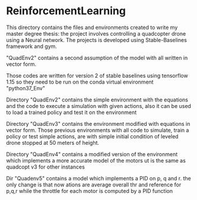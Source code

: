 # ReinforcementLearning
This directory contains the files and environments created to write my master degree thesis: the project involves 
controlling a quadcopter drone using a Neural network. 
The projects is developed using Stable-Baselines framework and gym.

"QuadEnv2" contains a second assumption of the model with all written in vector form.

Those codes are written for version 2 of stable baselines using tensorflow 1.15 so they need to be run on the conda virtual environment "python37_Env"

Directory "QuadEnv2" contains the simple environment with the equations and the code to execute a simulation with given actions, also it can be used to load a trained policy and test it on the environment

Directory "QuadEnv3" contains the environment modified with equations in vector form.
Those previous environments with all code to simulate, train a policy or test simple actions, are with simple initial condition of leveled drone stopped at 50 meters of height.

Directory "QuadEnv4" contains a modified version of the environment which implements a more accurate model of the motors ut is the same as quadcopt v3 for other instances

Dir "Quadenv5" contains a model which implements a PID on p, q and r. the only change is that now ations are average overall thr and reference for p,q,r while the throttle for each motor is computed by a PID function




